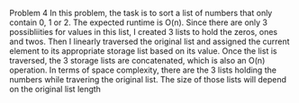 Problem 4
In this problem, the task is to sort a list of numbers that only contain 0, 1 or 2. The expected runtime is O(n). Since there are only 3 possibliities for values in this list, I created 3 lists to hold the zeros, ones and twos. Then I linearly traversed the original list and assigned the current element to its appropriate storage list based on its value. Once the list is traversed, the 3 storage lists are concatenated, which is also an O(n) operation. In terms of space complexity, there are the 3 lists holding the numbers while travering the original list. The size of those lists will depend on the original list length